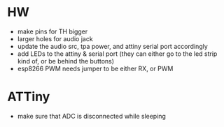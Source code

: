 # HW

- make pins for TH bigger
- larger holes for audio jack
- update the audio src, tpa power, and attiny serial port accordingly
- add LEDs to the attiny & serial port (they can either go to the led strip kind of, or be behind the buttons)
- esp8266 PWM needs jumper to be either RX, or PWM


# ATTiny

- make sure that ADC is disconnected while sleeping
